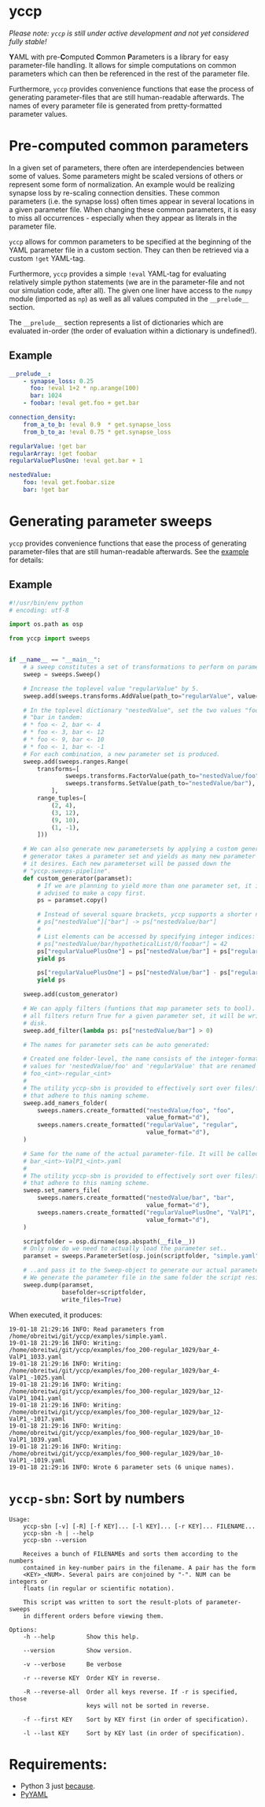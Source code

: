 # yccp

_Please note: `yccp` is still under active development and not yet considered
fully stable!_

**Y**AML with pre-**C**omputed **C**ommon **P**arameters is a library for easy
parameter-file handling. It allows for simple computations on common parameters
which can then be referenced in the rest of the parameter file.

Furthermore, `yccp` provides convenience functions that ease the process of
generating parameter-files that are still human-readable afterwards.
The names of every parameter file is generated from pretty-formatted parameter
values.


# Pre-computed common parameters

In a given set of parameters, there often are interdependencies between some of
values. Some parameters might be scaled versions of others or represent some
form of normalization. An example would be realizing synapse loss by re-scaling
connection densities. These common parameters (i.e. the synapse loss) often
times appear in several locations in a given parameter file. When changing
these common parameters, it is easy to miss all occurrences - especially when
they appear as literals in the parameter file.

`yccp` allows for common parameters to be specified at the beginning of the 
YAML parameter file in a custom section. They can then be retrieved via a
custom `!get` YAML-tag.

Furthermore, `yccp` provides a simple `!eval` YAML-tag for evaluating
relatively simple python statements (we are in the parameter-file and not our
simulation code, after all). The given one liner have access to the `numpy`
module (imported as `np`) as well as all values computed in the `__prelude__`
section.

The `__prelude__` section represents a list of dictionaries which are evaluated
in-order (the order of evaluation within a dictionary is undefined!).


## Example

```yaml
__prelude__:
    - synapse_loss: 0.25
      foo: !eval 1+2 * np.arange(100)
      bar: 1024
    - foobar: !eval get.foo + get.bar

connection_density:
    from_a_to_b: !eval 0.9  * get.synapse_loss
    from_b_to_a: !eval 0.75 * get.synapse_loss

regularValue: !get bar
regularArray: !get foobar
regularValuePlusOne: !eval get.bar + 1

nestedValue:
    foo: !eval get.foobar.size
    bar: !get bar
```


# Generating parameter sweeps

`yccp` provides convenience functions that ease the process of generating
parameter-files that are still human-readable afterwards. See the
[example](examples/make_simple_sweep.py) for details:

## Example
```python
#!/usr/bin/env python
# encoding: utf-8

import os.path as osp

from yccp import sweeps


if __name__ == "__main__":
    # a sweep constitutes a set of transformations to perform on parameter set
    sweep = sweeps.Sweep()

    # Increase the toplevel value "regularValue" by 5.
    sweep.add(sweeps.transforms.AddValue(path_to="regularValue", value=5))

    # In the toplevel dictionary "nestedValue", set the two values "foo" and
    # "bar in tandem:
    # * foo <- 2, bar <- 4
    # * foo <- 3, bar <- 12
    # * foo <- 9, bar <- 10
    # * foo <- 1, bar <- -1
    # For each combination, a new parameter set is produced.
    sweep.add(sweeps.ranges.Range(
        transforms=[
                sweeps.transforms.FactorValue(path_to="nestedValue/foo"),
                sweeps.transforms.SetValue(path_to="nestedValue/bar"),
            ],
        range_tuples=[
            (2, 4),
            (3, 12),
            (9, 10),
            (1, -1),
        ]))

    # We can also generate new parametersets by applying a custom generator. A
    # generator takes a parameter set and yields as many new parameter sets as
    # it desires. Each new parameterset will be passed down the
    # "yccp.sweeps-pipeline".
    def custom_generator(paramset):
        # If we are planning to yield more than one parameter set, it is
        # advised to make a copy first.
        ps = paramset.copy()

        # Instead of several square brackets, yccp supports a shorter notation:
        # ps["nestedValue"]["bar"] -> ps["nestedValue/bar"]
        #
        # List elements can be accessed by specifying integer indices:
        # ps["nestedValue/bar/hypotheticalList/0/foobar"] = 42
        ps["regularValuePlusOne"] = ps["nestedValue/bar"] + ps["regularValue"]
        yield ps

        ps["regularValuePlusOne"] = ps["nestedValue/bar"] - ps["regularValue"]
        yield ps

    sweep.add(custom_generator)

    # We can apply filters (funtions that map parameter sets to bool). Only if
    # all filters return True for a given parameter set, it will be written to
    # disk.
    sweep.add_filter(lambda ps: ps["nestedValue/bar"] > 0)

    # The names for parameter sets can be auto generated:

    # Created one folder-level, the name consists of the integer-formatted
    # values for 'nestedValue/foo' and 'regularValue' that are renamed to give
    # foo_<int>-regular_<int>
    #
    # The utility yccp-sbn is provided to effectively sort over files/folders
    # that adhere to this naming scheme.
    sweep.add_namers_folder(
        sweeps.namers.create_formatted("nestedValue/foo", "foo",
                                       value_format="d"),
        sweeps.namers.create_formatted("regularValue", "regular",
                                       value_format="d"),
    )

    # Same for the name of the actual parameter-file. It will be called:
    # bar_<int>-ValP1_<int>.yaml
    #
    # The utility yccp-sbn is provided to effectively sort over files/folders
    # that adhere to this naming scheme.
    sweep.set_namers_file(
        sweeps.namers.create_formatted("nestedValue/bar", "bar",
                                       value_format="d"),
        sweeps.namers.create_formatted("regularValuePlusOne", "ValP1",
                                       value_format="d"),
    )

    scriptfolder = osp.dirname(osp.abspath(__file__))
    # Only now do we need to actually load the parameter set..
    paramset = sweeps.ParameterSet(osp.join(scriptfolder, "simple.yaml"))

    # ..and pass it to the Sweep-object to generate our actual parameter files.
    # We generate the parameter file in the same folder the script resides in.
    sweep.dump(paramset,
               basefolder=scriptfolder,
               write_files=True)
```

When executed, it produces:
```
19-01-18 21:29:16 INFO: Read parameters from /home/obreitwi/git/yccp/examples/simple.yaml.
19-01-18 21:29:16 INFO: Writing: /home/obreitwi/git/yccp/examples/foo_200-regular_1029/bar_4-ValP1_1033.yaml
19-01-18 21:29:16 INFO: Writing: /home/obreitwi/git/yccp/examples/foo_200-regular_1029/bar_4-ValP1_-1025.yaml
19-01-18 21:29:16 INFO: Writing: /home/obreitwi/git/yccp/examples/foo_300-regular_1029/bar_12-ValP1_1041.yaml
19-01-18 21:29:16 INFO: Writing: /home/obreitwi/git/yccp/examples/foo_300-regular_1029/bar_12-ValP1_-1017.yaml
19-01-18 21:29:16 INFO: Writing: /home/obreitwi/git/yccp/examples/foo_900-regular_1029/bar_10-ValP1_1039.yaml
19-01-18 21:29:16 INFO: Writing: /home/obreitwi/git/yccp/examples/foo_900-regular_1029/bar_10-ValP1_-1019.yaml
19-01-18 21:29:16 INFO: Wrote 6 parameter sets (6 unique names).
```


# `yccp-sbn`: Sort by numbers
```
Usage:
    yccp-sbn [-v] [-R] [-f KEY]... [-l KEY]... [-r KEY]... FILENAME...
    yccp-sbn -h | --help
    yccp-sbn --version

    Receives a bunch of FILENAMEs and sorts them according to the numbers
    contained in key-number pairs in the filename. A pair has the form
    <KEY>_<NUM>. Several pairs are conjoined by "-". NUM can be integers or
    floats (in regular or scientific notation).

    This script was written to sort the result-plots of parameter-sweeps
    in different orders before viewing them.

Options:
    -h --help         Show this help.

    --version         Show version.

    -v --verbose      Be verbose

    -r --reverse KEY  Order KEY in reverse.

    -R --reverse-all  Order all keys reverse. If -r is specified, those
                      keys will not be sorted in reverse.

    -f --first KEY    Sort by KEY first (in order of specification).

    -l --last KEY     Sort by KEY last (in order of specification).
```

# Requirements:
* Python 3 just [because](https://pythonclock.org/).
* [PyYAML](https://github.com/yaml/pyyaml)

